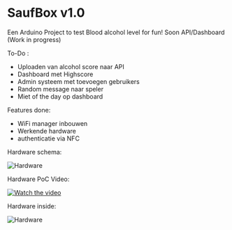 # SaufBox v1.0

Een Arduino Project to test Blood alcohol level for fun! Soon API/Dashboard (Work in progress)

To-Do :

- Uploaden van alcohol score naar API
- Dashboard met Highscore
- Admin systeem met toevoegen gebruikers
- Random message naar speler
- Miet of the day op dashboard

Features done:

- WiFi manager inbouwen
- Werkende hardware
- authenticatie via NFC

Hardware schema:

![Hardware](https://github.com/teumaas/ZuipBox/blob/main/resources/SaufBox%20Schema.png?raw=true)

Hardware PoC Video:

[![Watch the video](http://i3.ytimg.com/vi/4rIUsq0xRoQ/hqdefault.jpg)](https://youtu.be/4rIUsq0xRoQ)

Hardware inside:

![Hardware](https://github.com/teumaas/ZuipBox/blob/main/resources/Hardware.png?raw=true)
